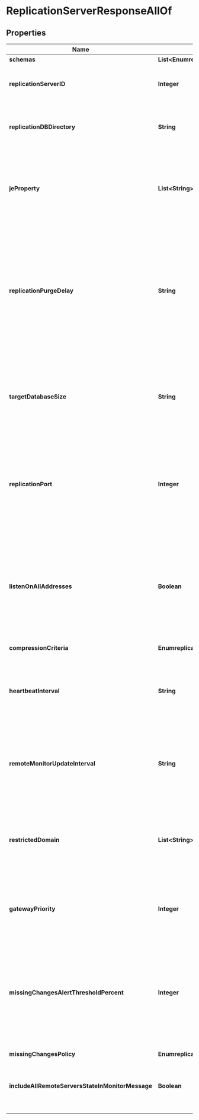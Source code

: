 

# ReplicationServerResponseAllOf


## Properties

| Name | Type | Description | Notes |
|------------ | ------------- | ------------- | -------------|
|**schemas** | **List&lt;EnumreplicationServerSchemaUrn&gt;** |  |  [optional] |
|**replicationServerID** | **Integer** | Specifies a unique identifier for the Replication Server. |  [optional] |
|**replicationDBDirectory** | **String** | The path where the Replication Server stores all persistent information. |  [optional] |
|**jeProperty** | **List&lt;String&gt;** | Specifies the database and environment properties for the Berkeley DB Java Edition database for the replication changelog. |  [optional] |
|**replicationPurgeDelay** | **String** | Changes are guaranteed to be maintained in the changelog database for at least this duration. Setting target-database-size can allow additional changes to be maintained up to the configured size on disk. |  [optional] |
|**targetDatabaseSize** | **String** | The replication changelog database is allowed to grow up to this size even if changes are older than the configured replication-purge-delay. |  [optional] |
|**replicationPort** | **Integer** | The port on which this Replication Server waits for connections from other Replication Servers or Directory Server instances. |  [optional] |
|**listenOnAllAddresses** | **Boolean** | Indicates whether the Replication Server should listen on all addresses for this host. If set to FALSE, then the Replication Server will listen only to the address resolved from the hostname provided. |  [optional] |
|**compressionCriteria** | **EnumreplicationServerCompressionCriteriaProp** |  |  [optional] |
|**heartbeatInterval** | **String** | Specifies the heartbeat interval that the Directory Server will use when communicating with Replication Servers. |  [optional] |
|**remoteMonitorUpdateInterval** | **String** | Specifies the duration that topology monitor data will be cached before it is requested again from a remote server. |  [optional] |
|**restrictedDomain** | **List&lt;String&gt;** | Specifies the base DN of domains that are only replicated between server instances that belong to the same replication set. |  [optional] |
|**gatewayPriority** | **Integer** | Specifies the gateway priority of the Replication Server in the current location. |  [optional] |
|**missingChangesAlertThresholdPercent** | **Integer** | Specifies the missing changes alert threshold as a percentage of the total pending changes. For instance, a value of 80 indicates that the replica is 80% of the way to losing changes. |  [optional] |
|**missingChangesPolicy** | **EnumreplicationServerMissingChangesPolicyProp** |  |  [optional] |
|**includeAllRemoteServersStateInMonitorMessage** | **Boolean** | Indicates monitor messages should include information about remote servers. |  [optional] |



